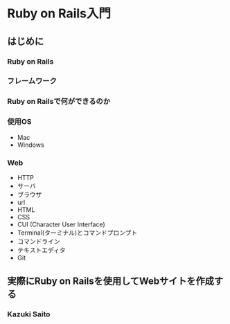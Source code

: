 # Ruby on Rails入門  
## はじめに  

### Ruby on Rails  
### フレームワーク  
### Ruby on Railsで何ができるのか  

### 使用OS  
- Mac  
- Windows  

### Web  
- HTTP  
- サーバ  
- ブラウザ  
- url  
- HTML  
- CSS  
- CUI (Character User Interface)  
- Terminal(ターミナル)とコマンドプロンプト  
- コマンドライン  
- テキストエディタ  
- Git  

## 実際にRuby on Railsを使用してWebサイトを作成する  

### Kazuki Saito
